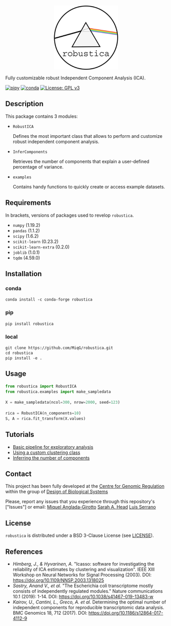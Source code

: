 <p align="center">
  <img src="images/logo.png" width="200">
</p>

Fully customizable robust Independent Component Analysis (ICA).

[![pipy](https://img.shields.io/pypi/v/robustica?color=informational)](https://pypi.python.org/pypi/robustica)
[![conda](https://anaconda.org/conda-forge/robustica/badges/version.svg)](https://anaconda.org/conda-forge/robustica)
[![License: GPL v3](https://img.shields.io/badge/License-GPLv3-blue.svg)](https://www.gnu.org/licenses/gpl-3.0)

## Description
This package contains 3 modules:
- `RobustICA`

    Defines the most important class that allows to perform and customize robust independent component analysis.
    
- `InferComponents`

    Retrieves the number of components that explain a user-defined percentage of variance.

- `examples`
    
    Contains handy functions to quickly create or access example datasets.

## Requirements
In brackets, versions of packages used to revelop `robustica`.
- `numpy` (1.19.2)
- `pandas` (1.1.2)
- `scipy` (1.6.2)
- `scikit-learn` (0.23.2)
- `scikit-learn-extra` (0.2.0)
- `joblib` (1.0.1)
- `tqdm` (4.59.0)

## Installation
### conda
```shell
conda install -c conda-forge robustica
```
### pip
```shell
pip install robustica
```
### local
```shell
git clone https://github.com/MiqG/robustica.git
cd robustica
pip install -e .
```

## Usage
```python
from robustica import RobustICA
from robustica.examples import make_sampledata

X = make_sampledata(ncol=300, nrow=2000, seed=123)

rica = RobustICA(n_components=10)
S, A = rica.fit_transform(X.values)
```

## Tutorials
- [Basic pipeline for exploratory analysis](https://github.com/MiqG/robustica/blob/main/tutorials/basics.ipynb)
- [Using a custom clustering class](https://github.com/MiqG/robustica/blob/main/tutorials/customize_clustering.ipynb)
- [Inferring the number of components](https://github.com/MiqG/robustica/blob/main/tutorials/infer_components.ipynb)


## Contact
This project has been fully developed at the [Centre for Genomic Regulation](https://www.crg.eu/) within the group of [Design of Biological Systems](https://www.crg.eu/en/luis_serrano)

Please, report any issues that you experience through this repository's ["Issues"] or email:
[Miquel Anglada-Girotto](mailto:miquel.anglada@crg.eu)
[Sarah A. Head](mailto:sarah.dibartolo@crg.eu)
[Luis Serrano](mailto:luis.serrano@crg.eu)

## License

`robustica` is distributed under a BSD 3-Clause License (see [LICENSE](https://github.com/MiqG/robustica/blob/main/LICENSE)).

## References
- *Himberg, J., & Hyvarinen, A.* "Icasso: software for investigating the reliability of ICA estimates by clustering and visualization". IEEE XIII Workshop on Neural Networks for Signal Processing (2003). DOI: https://doi.org/10.1109/NNSP.2003.1318025
- *Sastry, Anand V., et al.* "The Escherichia coli transcriptome mostly consists of independently regulated modules." Nature communications 10.1 (2019): 1-14. DOI: https://doi.org/10.1038/s41467-019-13483-w
- *Kairov, U., Cantini, L., Greco, A. et al.* Determining the optimal number of independent components for reproducible transcriptomic data analysis. BMC Genomics 18, 712 (2017). DOI: https://doi.org/10.1186/s12864-017-4112-9
